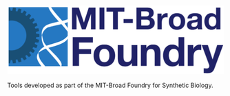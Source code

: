 <img src="assets/foundry-logo.png" height="160px"/>

Tools developed as part of the MIT-Broad Foundry for Synthetic Biology.
